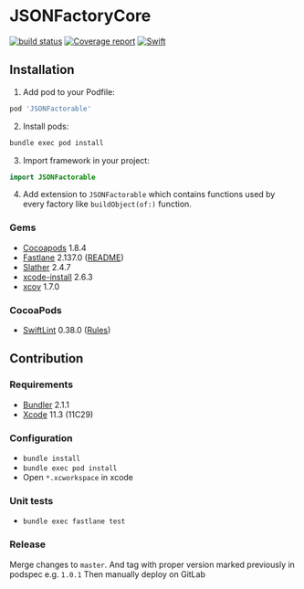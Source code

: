 # JSONFactoryCore

[![build status](https://git.railwaymen.org/open/jsonfactorable/badges/develop/build.svg)](https://git.railwaymen.org/open/jsonfactorable/pipelines) [![Coverage report](https://git.railwaymen.org/open/jsonfactorable/badges/develop/coverage.svg)](https://git.railwaymen.org/open/jsonfactorable/commits/develop) [![Swift](https://img.shields.io/badge/Swift-5.1-green.svg?style=flat)](https://swift.org)

## Installation

1. Add pod to your Podfile:

  ```ruby
  pod 'JSONFactorable'
  ```

2. Install pods:

  ```bash
  bundle exec pod install
  ```

3. Import framework in your project:

  ```swift
  import JSONFactorable
  ```

4. Add extension to `JSONFactorable` which contains functions used by every factory like `buildObject(of:)` function.

### Gems

- [Cocoapods](https://cocoapods.org) 1.8.4
- [Fastlane](https://fastlane.tools) 2.137.0 ([README](fastlane/README.md))
- [Slather](https://github.com/SlatherOrg/slather) 2.4.7
- [xcode-install](https://github.com/xcpretty/xcode-install) 2.6.3
- [xcov](https://github.com/nakiostudio/xcov) 1.7.0

### CocoaPods

- [SwiftLint](https://cocoapods.org/pods/SwiftLint) 0.38.0 ([Rules](.swiftlint.yml))

## Contribution

### Requirements

- [Bundler](https://bundler.io) 2.1.1
- [Xcode](https://developer.apple.com/xcode/) 11.3 (11C29)

### Configuration

- `bundle install`
- `bundle exec pod install`
- Open `*.xcworkspace` in xcode

### Unit tests

- `bundle exec fastlane test`

### Release

Merge changes to `master`. And tag with proper version marked previously in podspec e.g. `1.0.1` Then manually deploy on GitLab
